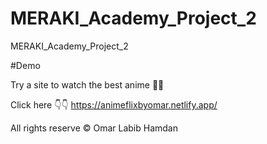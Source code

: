 # MERAKI_Academy_Project_2

MERAKI_Academy_Project_2

#Demo

Try a site to watch the best anime 🤩🤩

Click here 👇👇
https://animeflixbyomar.netlify.app/

All rights reserve © Omar Labib Hamdan
